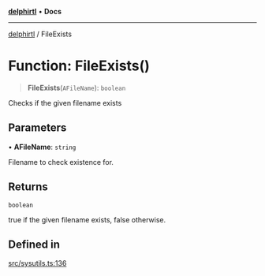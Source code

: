 [**delphirtl**](../README.md) • **Docs**

***

[delphirtl](../globals.md) / FileExists

# Function: FileExists()

> **FileExists**(`AFileName`): `boolean`

Checks if the given filename exists

## Parameters

• **AFileName**: `string`

Filename to check existence for.

## Returns

`boolean`

true if the given filename exists, false otherwise.

## Defined in

[src/sysutils.ts:136](https://github.com/chuacw/delphirtl/blob/8ce65e250c1dfd9fa8a7bbe6d8347fa1cfdad851/src/sysutils.ts#L136)
